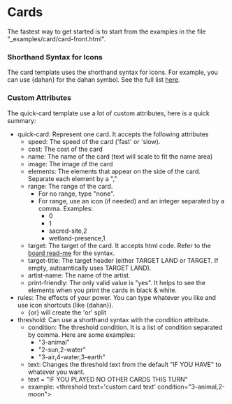 # Cards

The fastest way to get started is to start from the examples in the file "\_examples/card/card-front.html".

### Shorthand Syntax for Icons

The card template uses the shorthand syntax for icons. For example, you can use {dahan} for the dahan symbol. See the full list [here](board_front.md#general-icons).

### Custom Attributes

The quick-card template use a lot of custom attributes, here is a quick summary:

- quick-card: Represent one card. It accepts the following attributes
  - speed: The speed of the card ('fast' or 'slow).
  - cost: The cost of the card
  - name: The name of the card (text will scale to fit the name area)
  - image: The image of the card
  - elements: The elements that appear on the side of the card. Separate each element by a ","
  - range: The range of the card.
    - For no range, type "none".
    - For range, use an icon (if needed) and an integer separated by a comma. Examples:
      - 0
      - 1
      - sacred-site,2
      - wetland-presence,1
  - target: The target of the card. It accepts html code. Refer to the [board read-me](board_front.md#general-icons) for the syntax.
  - target-title: The target header (either TARGET LAND or TARGET. If empty, autoamtically uses TARGET LAND).
  - artist-name: The name of the artist.
  - print-friendly: The only valid value is "yes". It helps to see the elements when you print the cards in black & white.
- rules: The effects of your power. You can type whatever you like and use icon shortcuts (like {dahan}).
  - {or} will create the 'or' split
- threshold: Can use a shorthand syntax with the condition attribute.
  - condition: The threshold condition. It is a list of condition separated by comma. Here are some examples:
    - "3-animal"
    - "2-sun,2-water"
    - "3-air,4-water,3-earth"
  - text: Changes the threshold text from the default "IF YOU HAVE" to whatever you want.
  - text = "IF YOU PLAYED NO OTHER CARDS THIS TURN"
  - example: \<threshold text='custom card text' condition="3-animal,2-moon"\>

